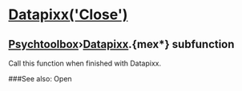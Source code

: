 # [Datapixx('Close')](Datapixx-Close) 
## [Psychtoolbox](Pyschtoolbox)&#8250;[Datapixx](Datapixx).{mex*} subfunction


Call this function when finished with Datapixx.  
  


###See also:
Open
